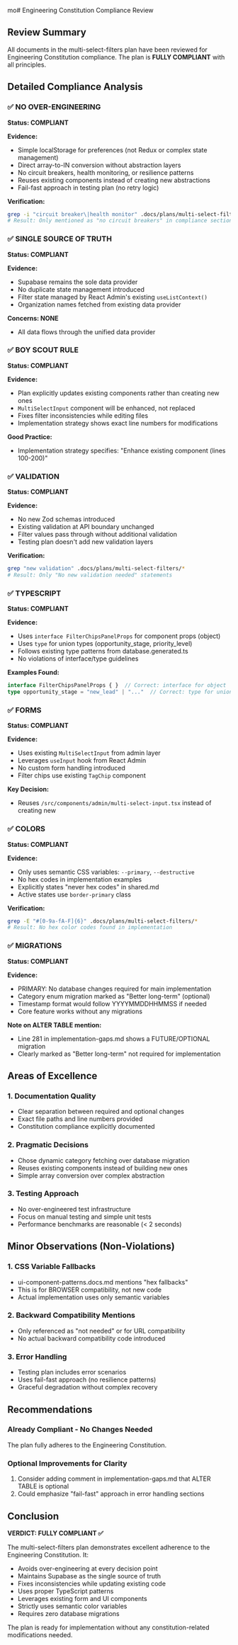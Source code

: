 mo# Engineering Constitution Compliance Review

## Review Summary
All documents in the multi-select-filters plan have been reviewed for Engineering Constitution compliance. The plan is **FULLY COMPLIANT** with all principles.

## Detailed Compliance Analysis

### ✅ NO OVER-ENGINEERING
**Status: COMPLIANT**

**Evidence:**
- Simple localStorage for preferences (not Redux or complex state management)
- Direct array-to-IN conversion without abstraction layers
- No circuit breakers, health monitoring, or resilience patterns
- Reuses existing components instead of creating new abstractions
- Fail-fast approach in testing plan (no retry logic)

**Verification:**
```bash
grep -i "circuit breaker\|health monitor" .docs/plans/multi-select-filters/*
# Result: Only mentioned as "no circuit breakers" in compliance sections
```

### ✅ SINGLE SOURCE OF TRUTH
**Status: COMPLIANT**

**Evidence:**
- Supabase remains the sole data provider
- No duplicate state management introduced
- Filter state managed by React Admin's existing `useListContext()`
- Organization names fetched from existing data provider

**Concerns: NONE**
- All data flows through the unified data provider

### ✅ BOY SCOUT RULE
**Status: COMPLIANT**

**Evidence:**
- Plan explicitly updates existing components rather than creating new ones
- `MultiSelectInput` component will be enhanced, not replaced
- Fixes filter inconsistencies while editing files
- Implementation strategy shows exact line numbers for modifications

**Good Practice:**
- Implementation strategy specifies: "Enhance existing component (lines 100-200)"

### ✅ VALIDATION
**Status: COMPLIANT**

**Evidence:**
- No new Zod schemas introduced
- Existing validation at API boundary unchanged
- Filter values pass through without additional validation
- Testing plan doesn't add new validation layers

**Verification:**
```bash
grep "new validation" .docs/plans/multi-select-filters/*
# Result: Only "No new validation needed" statements
```

### ✅ TYPESCRIPT
**Status: COMPLIANT**

**Evidence:**
- Uses `interface FilterChipsPanelProps` for component props (object)
- Uses `type` for union types (opportunity_stage, priority_level)
- Follows existing type patterns from database.generated.ts
- No violations of interface/type guidelines

**Examples Found:**
```typescript
interface FilterChipsPanelProps { }  // Correct: interface for object
type opportunity_stage = "new_lead" | "..."  // Correct: type for union
```

### ✅ FORMS
**Status: COMPLIANT**

**Evidence:**
- Uses existing `MultiSelectInput` from admin layer
- Leverages `useInput` hook from React Admin
- No custom form handling introduced
- Filter chips use existing `TagChip` component

**Key Decision:**
- Reuses `/src/components/admin/multi-select-input.tsx` instead of creating new

### ✅ COLORS
**Status: COMPLIANT**

**Evidence:**
- Only uses semantic CSS variables: `--primary`, `--destructive`
- No hex codes in implementation examples
- Explicitly states "never hex codes" in shared.md
- Active states use `border-primary` class

**Verification:**
```bash
grep -E "#[0-9a-fA-F]{6}" .docs/plans/multi-select-filters/*
# Result: No hex color codes found in implementation
```

### ✅ MIGRATIONS
**Status: COMPLIANT**

**Evidence:**
- PRIMARY: No database changes required for main implementation
- Category enum migration marked as "Better long-term" (optional)
- Timestamp format would follow YYYYMMDDHHMMSS if needed
- Core feature works without any migrations

**Note on ALTER TABLE mention:**
- Line 281 in implementation-gaps.md shows a FUTURE/OPTIONAL migration
- Clearly marked as "Better long-term" not required for implementation

## Areas of Excellence

### 1. Documentation Quality
- Clear separation between required and optional changes
- Exact file paths and line numbers provided
- Constitution compliance explicitly documented

### 2. Pragmatic Decisions
- Chose dynamic category fetching over database migration
- Reuses existing components instead of building new ones
- Simple array conversion over complex abstraction

### 3. Testing Approach
- No over-engineered test infrastructure
- Focus on manual testing and simple unit tests
- Performance benchmarks are reasonable (< 2 seconds)

## Minor Observations (Non-Violations)

### 1. CSS Variable Fallbacks
- ui-component-patterns.docs.md mentions "hex fallbacks"
- This is for BROWSER compatibility, not new code
- Actual implementation uses only semantic variables

### 2. Backward Compatibility Mentions
- Only referenced as "not needed" or for URL compatibility
- No actual backward compatibility code introduced

### 3. Error Handling
- Testing plan includes error scenarios
- Uses fail-fast approach (no resilience patterns)
- Graceful degradation without complex recovery

## Recommendations

### Already Compliant - No Changes Needed
The plan fully adheres to the Engineering Constitution.

### Optional Improvements for Clarity
1. Consider adding comment in implementation-gaps.md that ALTER TABLE is optional
2. Could emphasize "fail-fast" approach in error handling sections

## Conclusion

**VERDICT: FULLY COMPLIANT ✅**

The multi-select-filters plan demonstrates excellent adherence to the Engineering Constitution. It:
- Avoids over-engineering at every decision point
- Maintains Supabase as the single source of truth
- Fixes inconsistencies while updating existing code
- Uses proper TypeScript patterns
- Leverages existing form and UI components
- Strictly uses semantic color variables
- Requires zero database migrations

The plan is ready for implementation without any constitution-related modifications needed.
